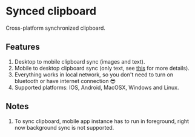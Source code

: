 # Synced clipboard
Cross-platform synchronized clipboard. 

## Features
1. Desktop to mobile clipboard sync (images and text).
2. Mobile to desktop clipboard sync (only text, see [this](https://github.com/pklatka/synced-clipboard/blob/main/mobile/utils/clipboardManager.ts) for more details).
3. Everything works in local network, so you don't need to turn on bluetooth or have internet connection 😎
4. Supported platforms: IOS, Android, MacOSX, Windows and Linux.

## Notes
1. To sync clipboard, mobile app instance has to run in foreground, right now background sync is not supported.